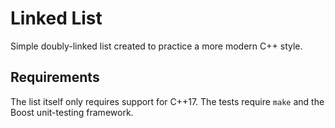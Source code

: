 # Linked List

Simple doubly-linked list created to practice a more modern C++ style.

## Requirements

The list itself only requires support for C++17. The tests require `make` and the Boost unit-testing framework.
